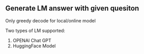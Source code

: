 ## Generate LM answer with given quesiton
Only greedy decode for local/online model

Two types of LM supported:
1. OPENAI Chat GPT
2. HuggingFace Model